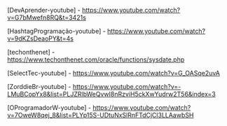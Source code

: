 




[DevAprender-youtube] - https://www.youtube.com/watch?v=G7bMwefn8RQ&t=3421s

[HashtagProgramação-youtube] - https://www.youtube.com/watch?v=9dKZsDeaoPY&t=4s

[techonthenet] - https://www.techonthenet.com/oracle/functions/sysdate.php

[SelectTec-youtube] - https://www.youtube.com/watch?v=G_OASqe2uvA

[ZorddieBr-youtube] - https://www.youtube.com/watch?v=-LMuBCopYx8&list=PLJZRlbWeQvwI8nRzviH5ckXwYudrw2T56&index=3

[OProgramadorW-youtube] - https://www.youtube.com/watch?v=7OweW8qej_8&list=PLYp15S-UDtuNxSlRnFTdCjCl3LLAawbSH
